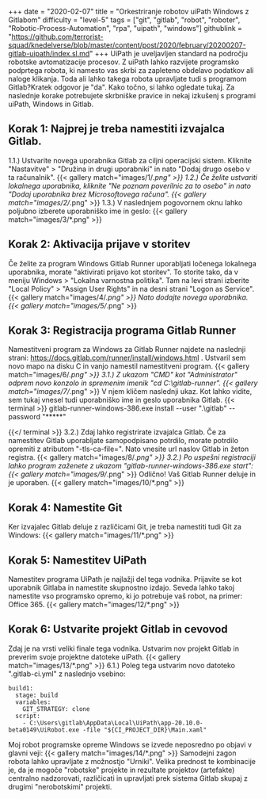 +++
date = "2020-02-07"
title = "Orkestriranje robotov uiPath Windows z Gitlabom"
difficulty = "level-5"
tags = ["git", "gitlab", "robot", "roboter", "Robotic-Process-Automation", "rpa", "uipath", "windows"]
githublink = "https://github.com/terrorist-squad/knedelverse/blob/master/content/post/2020/february/20200207-gitlab-uipath/index.sl.md"
+++
UiPath je uveljavljen standard na področju robotske avtomatizacije procesov. Z uiPath lahko razvijete programsko podprtega robota, ki namesto vas skrbi za zapleteno obdelavo podatkov ali naloge klikanja. Toda ali lahko takega robota upravljate tudi s programom Gitlab?Kratek odgovor je "da". Kako točno, si lahko ogledate tukaj. Za naslednje korake potrebujete skrbniške pravice in nekaj izkušenj s programi uiPath, Windows in Gitlab.
## Korak 1: Najprej je treba namestiti izvajalca Gitlab.
1.1.) Ustvarite novega uporabnika Gitlab za ciljni operacijski sistem. Kliknite "Nastavitve" > "Družina in drugi uporabniki" in nato "Dodaj drugo osebo v ta računalnik".
{{< gallery match="images/1/*.png" >}}
1.2.) Če želite ustvariti lokalnega uporabnika, kliknite "Ne poznam poverilnic za to osebo" in nato "Dodaj uporabnika brez Microsoftovega računa".
{{< gallery match="images/2/*.png" >}}
1.3.) V naslednjem pogovornem oknu lahko poljubno izberete uporabniško ime in geslo:
{{< gallery match="images/3/*.png" >}}

## Korak 2: Aktivacija prijave v storitev
Če želite za program Windows Gitlab Runner uporabljati ločenega lokalnega uporabnika, morate "aktivirati prijavo kot storitev". To storite tako, da v meniju Windows > "Lokalna varnostna politika". Tam na levi strani izberite "Local Policy" > "Assign User Rights" in na desni strani "Logon as Service".
{{< gallery match="images/4/*.png" >}}
Nato dodajte novega uporabnika.
{{< gallery match="images/5/*.png" >}}

## Korak 3: Registracija programa Gitlab Runner
Namestitveni program za Windows za Gitlab Runner najdete na naslednji strani: https://docs.gitlab.com/runner/install/windows.html . Ustvaril sem novo mapo na disku C in vanjo namestil namestitveni program.
{{< gallery match="images/6/*.png" >}}
3.1.) Z ukazom "CMD" kot "Administrator" odprem novo konzolo in spremenim imenik "cd C:\gitlab-runner".
{{< gallery match="images/7/*.png" >}}
V njem kličem naslednji ukaz. Kot lahko vidite, sem tukaj vnesel tudi uporabniško ime in geslo uporabnika Gitlab.
{{< terminal >}}
gitlab-runner-windows-386.exe install --user ".\gitlab" --password "*****"

{{</ terminal >}}
3.2.) Zdaj lahko registrirate izvajalca Gitlab. Če za namestitev Gitlab uporabljate samopodpisano potrdilo, morate potrdilo opremiti z atributom "-tls-ca-file=". Nato vnesite url naslov Gitlab in žeton registra.
{{< gallery match="images/8/*.png" >}}
3.2.) Po uspešni registraciji lahko program zaženete z ukazom "gitlab-runner-windows-386.exe start":
{{< gallery match="images/9/*.png" >}}
Odlično! Vaš Gitlab Runner deluje in je uporaben.
{{< gallery match="images/10/*.png" >}}

## Korak 4: Namestite Git
Ker izvajalec Gitlab deluje z različicami Git, je treba namestiti tudi Git za Windows:
{{< gallery match="images/11/*.png" >}}

## Korak 5: Namestitev UiPath
Namestitev programa UiPath je najlažji del tega vodnika. Prijavite se kot uporabnik Gitlaba in namestite skupnostno izdajo. Seveda lahko takoj namestite vso programsko opremo, ki jo potrebuje vaš robot, na primer: Office 365.
{{< gallery match="images/12/*.png" >}}

## Korak 6: Ustvarite projekt Gitlab in cevovod
Zdaj je na vrsti veliki finale tega vodnika. Ustvarim nov projekt Gitlab in preverim svoje projektne datoteke uiPath.
{{< gallery match="images/13/*.png" >}}
6.1.) Poleg tega ustvarim novo datoteko ".gitlab-ci.yml" z naslednjo vsebino:
```
build1:
  stage: build
  variables:
    GIT_STRATEGY: clone
  script:
    - C:\Users\gitlab\AppData\Local\UiPath\app-20.10.0-beta0149\UiRobot.exe -file "${CI_PROJECT_DIR}\Main.xaml"

```
Moj robot programske opreme Windows se izvede neposredno po objavi v glavni veji:
{{< gallery match="images/14/*.png" >}}
Samodejni zagon robota lahko upravljate z možnostjo "Urniki". Velika prednost te kombinacije je, da je mogoče "robotske" projekte in rezultate projektov (artefakte) centralno nadzorovati, različicati in upravljati prek sistema Gitlab skupaj z drugimi "nerobotskimi" projekti.
